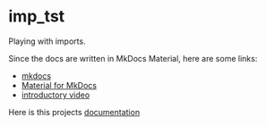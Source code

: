 # imp_tst
Playing with imports.

Since the docs are written in MkDocs Material, here are some links:
- [mkdocs](https://www.mkdocs.org)
- [Material for MkDocs](https://squidfunk.github.io/mkdocs-material/)
- [introductory video](https://www.youtube.com/watch?v=Q-YA_dA8C20)

Here is this projects [documentation](https://greywidget.github.io/import_test/)
